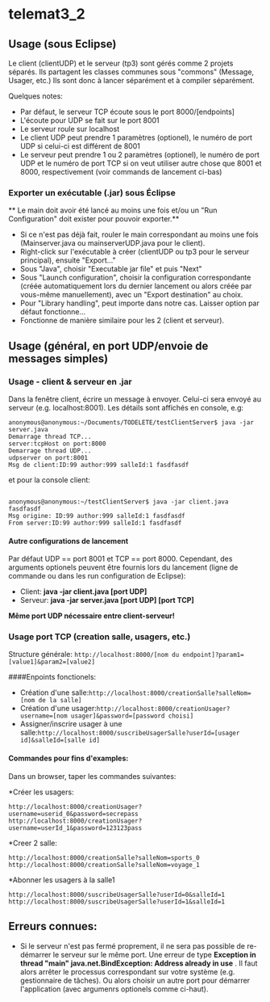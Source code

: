 # telemat3_2

## Usage (sous Eclipse)
Le client (clientUDP) et le serveur (tp3) sont gérés comme 2 projets séparés. Ils partagent les classes communes sous "commons" (Message, Usager, etc.) Ils sont donc à lancer séparément et à compiler séparément.

Quelques notes:
* Par défaut, le serveur TCP écoute sous le port 8000/[endpoints]
* L'écoute pour UDP se fait sur le port 8001
* Le serveur roule sur localhost
* Le client UDP peut prendre 1 paramètres (optionel), le numéro de port UDP si celui-ci est différent de 8001
* Le serveur peut prendre 1 ou 2 paramètres (optionel), le numéro de port UDP et le numéro de port TCP si on veut utiliser autre chose que 8001 et 8000, respectivement (voir commands de lancement ci-bas)

### Exporter un exécutable (.jar) sous Éclipse

** Le main doit avoir été lancé au moins une fois et/ou un "Run Configuration" doit exister pour pouvoir exporter.**
* Si ce n'est pas déjà fait, rouler le main correspondant au moins une fois (Mainserver.java ou mainserverUDP.java pour le client).
* Right-click sur l'exécutable à créer (clientUDP ou tp3 pour le serveur principal), ensuite "Export..."
* Sous "Java", choisir "Executable jar file" et puis "Next"
* Sous "Launch configuration", choisir la configuration correspondante (créée automatiquement lors du dernier lancement ou alors créée par vous-même manuellement), avec un "Export destination" au choix.
* Pour "Library handling", peut importe dans notre cas. Laisser option par défaut fonctionne...
* Fonctionne de manière similaire pour les 2 (client et serveur).

## Usage (général, en port UDP/envoie de messages simples)

### Usage - client & serveur en .jar
Dans la fenêtre client, écrire un message à envoyer. Celui-ci sera envoyé au serveur (e.g. localhost:8001). Les détails sont affichés en console, e.g:


```
anonymous@anonymous:~/Documents/TODELETE/testClientServer$ java -jar server.java
Demarrage thread TCP...
server:tcpHost on port:8000
Demarrage thread UDP...
udpserver on port:8001
Msg de client:ID:99 author:999 salleId:1 fasdfasdf
```

et pour la console client:


```

anonymous@anonymous:~/testClientServer$ java -jar client.java
fasdfasdf
Msg origine: ID:99 author:999 salleId:1 fasdfasdf
From server:ID:99 author:999 salleId:1 fasdfasdf
```
#### Autre configurations de lancement
Par défaut UDP == port 8001 et TCP == port 8000. Cependant, des arguments optionels peuvent être fournis lors du lancement (ligne de commande ou dans les run configuration de Eclipse):

* Client: **java -jar client.java [port UDP]**
* Serveur: **java -jar server.java [port UDP] [port TCP]**

**Même port UDP nécessaire entre client-serveur!**

### Usage port TCP (creation salle, usagers, etc.)
Structure générale: 
`
http://localhost:8000/[nom du endpoint]?param1=[value1]&param2=[value2]
`

####Enpoints fonctionels:
* Création d'une salle:`http://localhost:8000/creationSalle?salleNom=[nom de la salle]`
* Création d'une usager:`http://localhost:8000/creationUsager?username=[nom usager]&password=[password choisi]`
* Assigner/inscrire usager à une salle:`http://localhost:8000/suscribeUsagerSalle?userId=[usager id]&salleId=[salle id]`

#### Commandes pour fins d'examples:
Dans un browser, taper les commandes suivantes:

*Créer les usagers:
```
http://localhost:8000/creationUsager?username=userid_0&password=secrepass
http://localhost:8000/creationUsager?username=userId_1&password=123123pass
```
*Creer 2 salle:
```
http://localhost:8000/creationSalle?salleNom=sports_0
http://localhost:8000/creationSalle?salleNom=voyage_1
```
*Abonner les usagers à la salle1
```
http://localhost:8000/suscribeUsagerSalle?userId=0&salleId=1
http://localhost:8000/suscribeUsagerSalle?userId=1&salleId=1
```
## Erreurs connues:
* Si le serveur n'est pas fermé proprement, il ne sera pas possible de re-démarrer le serveur sur le même port. Une erreur de type **Exception in thread "main" java.net.BindException: Address already in use** . Il faut alors arrêter le processus correspondant sur votre système (e.g. gestionnaire de tâches). Ou alors choisir un autre port pour démarrer l'application (avec argumenrs optionels comme ci-haut).
